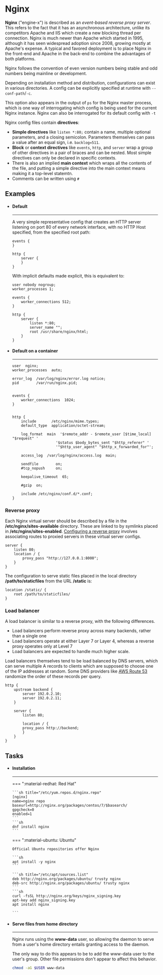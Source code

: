 # Nginx

**Nginx** ("engine-x") is described as an _event-based reverse proxy server_.
This refers to the fact that it has an asynchronous architecture, unlike its competitors Apache and IIS which create a new blocking thread per connection.
Nginx is much newer than Apache which started in 1995, although it has seen widespread adoption since 2008, growing mostly at Apache's expense.
A typical and favored deployment is to place Nginx in the front-end and Apache in the back-end to combine the advantages of both platforms.

Nginx follows the convention of even version numbers being stable and odd numbers being mainline or development.

Depending on installation method and distribution, configurations can exist in various directories.
A config can be explicitly specified at runtime with `--conf-path`/`-c`.

This option also appears in the output of `ps` for the Nginx master process, which is one way of interrogating which config is being used for the current Nginx instance.
Nginx can also be interrogated for its default config with `-t`

Nginx config files contain **directives**: 

- **Simple directives** like `listen *:80;` contain a name, multiple optional parameters, and a closing semicolon. 
Parameters themselves can pass a value after an equal sign, i.e. `backlog=511`.
- **Block** or **context directives** like `events`, `http`, and `server` wrap a group of other directives in a pair of braces and can be nested.
Most simple directives can only be declared in specific contexts.
- There is also an implied **main context** which wraps all the contents of the file, and putting a simple directive into the main context means making it a top-level statemtn.
- Comments can be written using `#`

## Examples

<div class="grid cards" markdown>

-   #### Default

    ---

    A very simple representative config that creates an HTTP server listening on port 80 of every network interface, with no HTTP Host specified, from the specified root path:

    ``` nginx
    events {
    }

    http {
        server {
        }
    }
    ```

    With implicit defaults made explicit, this is equivalent to:

    ```nginx
    user nobody nogroup;
    worker_processes 1;

    events {
        worker_connections 512;
    }

    http {
        server {
            listen *:80;
            server_name "";
            root /usr/share/nginx/html;
        }
    }
    ```

-   #### Default on a container

    ---

    ``` nginx
    user  nginx;
    worker_processes  auto;

    error_log  /var/log/nginx/error.log notice;
    pid        /var/run/nginx.pid;


    events {
        worker_connections  1024;
    }


    http {
        include       /etc/nginx/mime.types;
        default_type  application/octet-stream;

        log_format  main  '$remote_addr - $remote_user [$time_local] "$request" '
                        '$status $body_bytes_sent "$http_referer" '
                        '"$http_user_agent" "$http_x_forwarded_for"';

        access_log  /var/log/nginx/access.log  main;

        sendfile        on;
        #tcp_nopush     on;

        keepalive_timeout  65;

        #gzip  on;

        include /etc/nginx/conf.d/*.conf;
    }
    ```

</div>

### Reverse proxy

Each Nginx virtual server should be described by a file in the **/etc/nginx/sites-available** directory. 
These are linked to by symlinks placed in **/etc/nginx/sites-enabled**.
[Configuring a reverse proxy](https://docs.nginx.com/nginx/admin-guide/web-server/reverse-proxy/) involves associating routes to proxied servers in these virtual server configs. 

``` nginx
server {
    listen 80;
    location / {
        proxy_pass "http://127.0.0.1:8000";
    }
}
```

The configuration to serve static files placed in the local directory **/path/to/staticfiles** from the URL **/static** is:
``` nginx
location /static/ {
    root /path/to/staticfiles/
}
```

### Load balancer

A load balancer is similar to a reverse proxy, with the following differences.

- Load balancers perform reverse proxy across many backends, rather than a single one
- Load balancers operate at either Layer 7 or Layer 4, whereas a reverse proxy operates only at Level 7
- Load balancers are expected to handle much higher scale.

Load balancers themselves tend to be load balanced by DNS servers, which can serve multiple A records to clients which are supposed to choose one of the IP addresses at random.
Some DNS providers like [AWS Route 53](/Cloud/#route-53) randomize the order of these records per query.

```nginx
http {
    upstream backend {
        server 192.0.2.10;
        server 192.0.2.11;
    }

    server {
        listen 80;

        location / {
        proxy_pass http://backend;
        }
    }
}
```

## Tasks

<div class="grid cards" markdown>

-   #### Installation

    ---

    === ":material-redhat: Red Hat"

        ```sh title="/etc/yum.repos.d/nginx.repo"
        [nginx]
        name=nginx repo
        baseurl=http://nginx.org/packages/centos/7/$basearch/
        gpgcheck=0
        enabled=1
        ```
        ```sh
        dnf install nginx
        ```

    === ":material-ubuntu: Ubuntu"

        Official Ubuntu repositories offer Nginx

        ```sh
        apt install -y nginx
        ```

        ```sh title="/etc/apt/sources.list"
        deb http://nginx.org/packages/ubuntu/ trusty nginx
        deb-src http://nginx.org/packages/ubuntu/ trusty nginx
        ```
        ```sh
        curl -fsSL http://nginx.org/keys/nginx_signing.key
        apt-key add nginx_signing.key
        apt install nginx

        ```

-   #### Serve files from home directory

    ---

    Nginx runs using the **www-data** user, so allowing the daemon to serve from a user's home directory entails granting access to the daemon.
    
    The only way to do this appears to be to add the www-data user to the user's group.
    Other file permissions don't appear to affect this behavior.

    ```sh
    chmod -aG $USER www-data
    ```



</div>

